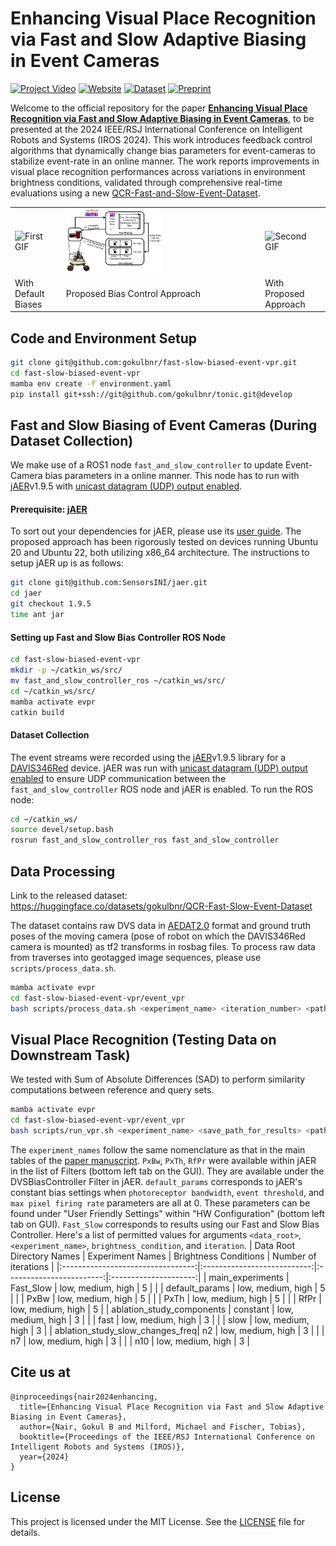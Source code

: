 # Enhancing Visual Place Recognition via Fast and Slow Adaptive Biasing in Event Cameras

[![Project Video](https://img.shields.io/badge/Video-Watch-red)](https://www.youtube.com/watch?v=8D9gtHqteEQ) [![Website](https://img.shields.io/badge/Website-Visit-blue)](https://gokulbnr.github.io/publication/dvs-biasing-vpr) [![Dataset](https://img.shields.io/badge/Dataset-Download-green)](https://huggingface.co/datasets/gokulbnr/QCR-Fast-Slow-Event-Dataset) [![Preprint](https://img.shields.io/badge/Preprint-Read-orange)](https://arxiv.org/abs/2403.16425)

Welcome to the official repository for the paper [**Enhancing Visual Place Recognition via Fast and Slow Adaptive Biasing in Event Cameras**](https://arxiv.org/abs/2403.16425), to be presented at the 2024 IEEE/RSJ International Conference on Intelligent Robots and Systems (IROS 2024). This work introduces feedback control algorithms that dynamically change bias parameters for event-cameras to stabilize event-rate in an online manner. The work reports improvements in visual place recognition performances across variations in environment brightness conditions, validated through comprehensive real-time evaluations using a new [QCR-Fast-and-Slow-Event-Dataset](https://huggingface.co/datasets/gokulbnr/QCR-Fast-Slow-Event-Dataset).

<table>
  <tr>
    <td><img src="./assets/defaults.gif" alt="First GIF" width="100%"/></td>
    <td><img src="./assets/approach.png" alt="Image" width="50%"/></td>
    <td><img src="./assets/tuned.gif" alt="Second GIF" width="100%"/></td>
  </tr>
  <tr>
    <td>With Default Biases</td>
    <td>Proposed Bias Control Approach</td>
    <td>With Proposed Approach</td>
  </tr>
</table>


## Code and Environment Setup
```bash
git clone git@github.com:gokulbnr/fast-slow-biased-event-vpr.git
cd fast-slow-biased-event-vpr
mamba env create -f environment.yaml
pip install git+ssh://git@github.com/gokulbnr/tonic.git@develop
```

## Fast and Slow Biasing of Event Cameras (During Dataset Collection)
We make use of a ROS1 node `fast_and_slow_controller` to update Event-Camera bias parameters in a online manner. This node has to run with [jAER](https://github.com/SensorsINI/jaer)v1.9.5 with [unicast datagram (UDP) output enabled](https://docs.google.com/document/d/1fb7VA8tdoxuYqZfrPfT46_wiT1isQZwTHgX8O22dJ0Q/edit#heading=h.9zam901lyzxx).

#### Prerequisite: [jAER](https://github.com/SensorsINI/jaer)
To sort out your dependencies for jAER, please use its [user guide](https://docs.google.com/document/d/1fb7VA8tdoxuYqZfrPfT46_wiT1isQZwTHgX8O22dJ0Q/edit#heading=h.ukkzt7422992). The proposed approach has been rigorously tested on devices running Ubuntu 20 and Ubuntu 22, both utilizing x86_64 architecture. The instructions to setup jAER up is as follows: 
```bash
git clone git@github.com:SensorsINI/jaer.git
cd jaer
git checkout 1.9.5
time ant jar
```

#### Setting up Fast and Slow Bias Controller ROS Node
```bash
cd fast-slow-biased-event-vpr
mkdir -p ~/catkin_ws/src/
mv fast_and_slow_controller_ros ~/catkin_ws/src/
cd ~/catkin_ws/src/
mamba activate evpr
catkin build
```

#### Dataset Collection
The event streams were recorded using the [jAER](https://github.com/SensorsINI/jaer)v1.9.5 library for a [DAVIS346Red](https://inivation.com/wp-content/uploads/2019/08/DAVIS346.pdf) device. jAER was run with [unicast datagram (UDP) output enabled](https://docs.google.com/document/d/1fb7VA8tdoxuYqZfrPfT46_wiT1isQZwTHgX8O22dJ0Q/edit#heading=h.9zam901lyzxx) to ensure UDP communication between the `fast_and_slow_controller` ROS node and jAER is enabled. To run the ROS node: 
```bash
cd ~/catkin_ws/
source devel/setup.bash
rosrun fast_and_slow_controller_ros fast_and_slow_controller
```

## Data Processing
Link to the released dataset: https://huggingface.co/datasets/gokulbnr/QCR-Fast-Slow-Event-Dataset

The dataset contains raw DVS data in [AEDAT2.0](https://gitlab.com/inivation/docs/-/blob/master/source/software/software-advanced-usage/file-formats/aedat-2.0.md?ref_type=heads) format and ground truth poses of the moving camera (pose of robot on which the DAVIS346Red camera is mounted) as tf2 transforms in rosbag files. To process raw data from traverses into geotagged image sequences, please use `scripts/process_data.sh`.
```bash
mamba activate evpr
cd fast-slow-biased-event-vpr/event_vpr
bash scripts/process_data.sh <experiment_name> <iteration_number> <path_to_experiment_home> <save_path_for_processed_data>
```

## Visual Place Recognition (Testing Data on Downstream Task)
We tested with Sum of Absolute Differences (SAD) to perform similarity computations between reference and query sets.
```bash
mamba activate evpr
cd fast-slow-biased-event-vpr/event_vpr
bash scripts/run_vpr.sh <experiment_name> <save_path_for_results> <path_to_processed_data_root_directory> <brightness_condition>
```
The `experiment_names` follow the same nomenclature as that in the main tables of the [paper manuscript](https://arxiv.org/abs/2403.16425). `PxBw`, `PxTh`, `RfPr` were available within jAER in the list of Filters (bottom left tab on the GUI). They are available under the DVSBiasController Filter in jAER. `default_params` corresponds to jAER's constant bias settings when `photoreceptor bandwidth`, `event threshold`, and `max pixel firing rate` parameters are all at 0. These parameters can be found under "User Friendly Settings" within "HW Configuration" (bottom left tab on GUI). `Fast_Slow` corresponds to results using our Fast and Slow Bias Controller. Here's a list of permitted values for arguments `<data_root>`, `<experiment_name>`, `brightness_condition`, and `iteration`. 
| Data Root Directory Names       | Experiment Names          | Brightness Conditions  | Number of iterations |
|:---------------------------------:|:---------------------------:|:------------------------:|:---------------------:|
| main_experiments                | Fast_Slow                 | low, medium, high      | 5                    |
|                                 | default_params            | low, medium, high      | 5                    |
|                                 | PxBw                      | low, medium, high      | 5                    |
|                                 | PxTh                      | low, medium, high      | 5                    |
|                                 | RfPr                      | low, medium, high      | 5                    |
| ablation_study_components       | constant                  | low, medium, high      | 3                    |
|                                 | fast                      | low, medium, high      | 3                    |
|                                 | slow                      | low, medium, high      | 3                    |
| ablation_study_slow_changes_freq| n2                        | low, medium, high      | 3                    |
|                                 | n7                        | low, medium, high      | 3                    |
|                                 | n10                       | low, medium, high      | 3                    |

## Cite us at
```
@inproceedings{nair2024enhancing,
  title={Enhancing Visual Place Recognition via Fast and Slow Adaptive Biasing in Event Cameras},
  author={Nair, Gokul B and Milford, Michael and Fischer, Tobias},
  booktitle={Proceedings of the IEEE/RSJ International Conference on Intelligent Robots and Systems (IROS)},
  year={2024}
}
```

## License

This project is licensed under the MIT License. See the [LICENSE](LICENSE) file for details.

